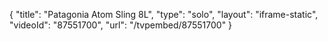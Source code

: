 {
    "title": "Patagonia Atom Sling 8L",
    "type": "solo",
    "layout": "iframe-static",
    "videoId": "87551700",
    "url": "\/tvpembed\/87551700"
}
